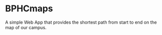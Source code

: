 # BPHCmaps
 A simple Web App that provides the shortest path from start to end on the map of our campus.
